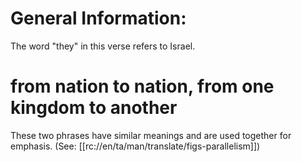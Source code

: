 # General Information:

The word "they" in this verse refers to Israel.

# from nation to nation, from one kingdom to another

These two phrases have similar meanings and are used together for emphasis. (See: [[rc://en/ta/man/translate/figs-parallelism]])

